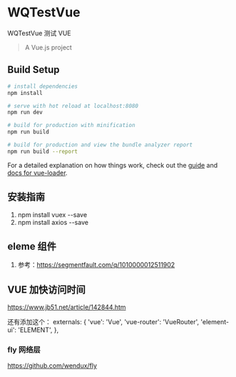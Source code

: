 # WQTestVue
WQTestVue 测试 VUE


> A Vue.js project

## Build Setup

``` bash
# install dependencies
npm install

# serve with hot reload at localhost:8080
npm run dev

# build for production with minification
npm run build

# build for production and view the bundle analyzer report
npm run build --report
```

For a detailed explanation on how things work, check out the [guide](http://vuejs-templates.github.io/webpack/) and [docs for vue-loader](http://vuejs.github.io/vue-loader).


## 安装指南
1. npm install vuex --save
2. npm install axios --save


## eleme  组件
1. 参考：https://segmentfault.com/q/1010000012511902


## VUE 加快访问时间
https://www.jb51.net/article/142844.htm


还有添加这个：
  externals: {
    'vue': 'Vue',
    'vue-router': 'VueRouter',
    'element-ui': 'ELEMENT',
  },

### fly 网络层
https://github.com/wendux/fly
